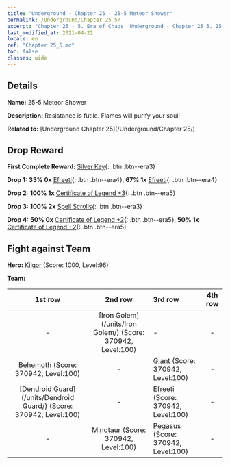 ```yaml
---
title: "Underground - Chapter 25 - 25-5 Meteor Shower"
permalink: /Underground/Chapter 25_5/
excerpt: "Chapter 25 - 5. Era of Chaos  Underground - Chapter 25_5. 25-5 Meteor Shower"
last_modified_at: 2021-04-22
locale: en
ref: "Chapter 25_5.md"
toc: false
classes: wide
---
```


## Details

 **Name:** 25-5 Meteor Shower

 **Description:** Resistance is futile. Flames will purify your soul!

 **Related to:** [Underground Chapter 25](/Underground/Chapter 25/)

## Drop Reward

 **First Complete Reward:** [Silver Key](/Items/con_693/){: .btn .btn--era3}

 **Drop 1:** **33% 0x** [Efreeti](/Items/unt_231/){: .btn .btn--era4}, **67% 1x** [Efreeti](/Items/unt_231/){: .btn .btn--era4}

 **Drop 2:** **100% 1x** [Certificate of Legend +3](/Items/mat_88/){: .btn .btn--era5}

 **Drop 3:** **100% 2x** [Spell Scrolls](/Items/con_694/){: .btn .btn--era3}

 **Drop 4:** **50% 0x** [Certificate of Legend +2](/Items/mat_81/){: .btn .btn--era5}, **50% 1x** [Certificate of Legend +2](/Items/mat_81/){: .btn .btn--era5}


## Fight against Team
 **Hero:** [Kilgor](/heroes/Kilgor/) (Score: 1000, Level:96)

 **Team:**


  | 1st row | 2nd row | 3rd row | 4th row |
  |:----:|:----:|:----|:----:|
  | - | [Iron Golem](/units/Iron Golem/) (Score: 370942, Level:100)  | - | - |
  | [Behemoth](/units/Behemoth/) (Score: 370942, Level:100)  | - | [Giant](/units/Giant/) (Score: 370942, Level:100)  | - |
  | [Dendroid Guard](/units/Dendroid Guard/) (Score: 370942, Level:100)  | - | [Efreeti](/units/Efreeti/) (Score: 370942, Level:100)  | - |
  | - | [Minotaur](/units/Minotaur/) (Score: 370942, Level:100)  | [Pegasus](/units/Pegasus/) (Score: 370942, Level:100)  | - |


